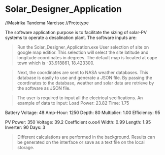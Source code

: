 # Solar_Designer_Application
//Masirika Tandema Narcisse
//Prototype

The software application purpose is to facilitate the sizing of solar-PV systems to operate a desalination plant. 
The software inputs are:

>Run the Solar_Designer_Application.exe 
>User selection of site on google map editior.
This selection will select the site latitude and longitude coordinates in degrees.
The default map is located at cape town which is -33.918861, 18.423300.

>Next, the coordinates are sent to NASA weather databases. This database is easily to use and generate a JSON file.
By passing the coordinates to the database, weather and solar data are retrieve by the software as JSON file.

>The user is required to input all the electrical secifications.
An example of data to input:
Load Power: 23.82
Time: 1.75

Battery
Voltage: 48
Amp-Hour: 1250
Depth: 80
Multiplier: 1.00
Efficiency: 95

PV
Power: 350
Voltage: 39.2
Coefficient o.oo4
Width: 0.99
Length: 1.95
Inverter: 90
Days: 3

>Different calculations are performed in the background. Results can be generated on the interface or save as a text file on the local storage.
